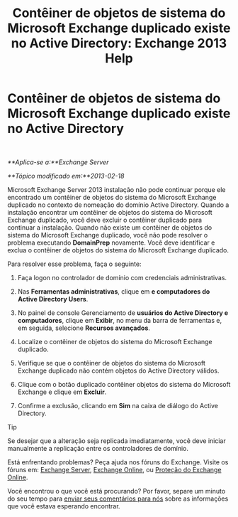 ﻿---
title: 'Contêiner de objetos de sistema do Microsoft Exchange duplicado existe no Active Directory: Exchange 2013 Help'
TOCTitle: Contêiner de objetos de sistema do Microsoft Exchange duplicado existe no Active Directory
ms:assetid: cd0f45ab-89de-4653-b50d-c1157c2329d5
ms:mtpsurl: https://technet.microsoft.com/pt-br/library/ms.exch.setupreadiness.adiniterrorrule(v=EXCHG.150)
ms:contentKeyID: 50486654
ms.date: 05/22/2018
mtps_version: v=EXCHG.150
ms.translationtype: MT
---

# Contêiner de objetos de sistema do Microsoft Exchange duplicado existe no Active Directory

 

_**Aplica-se a:**Exchange Server_

_**Tópico modificado em:**2013-02-18_

Microsoft Exchange Server 2013 instalação não pode continuar porque ele encontrado um contêiner de objetos do sistema do Microsoft Exchange duplicado no contexto de nomeação do domínio Active Directory. Quando a instalação encontrar um contêiner de objetos do sistema do Microsoft Exchange duplicado, você deve excluir o contêiner duplicado para continuar a instalação. Quando não existe um contêiner de objetos do sistema do Microsoft Exchange duplicado, você não pode resolver o problema executando **DomainPrep** novamente. Você deve identificar e exclua o contêiner de objetos do sistema do Microsoft Exchange duplicado.

Para resolver esse problema, faça o seguinte:

1.  Faça logon no controlador de domínio com credenciais administrativas.

2.  Nas **Ferramentas administrativas**, clique em **e computadores do Active Directory Users**.

3.  No painel de console Gerenciamento de **usuários do Active Directory e computadores**, clique em **Exibir**, no menu da barra de ferramentas e, em seguida, selecione **Recursos avançados**.

4.  Localize o contêiner de objetos do sistema do Microsoft Exchange duplicado.

5.  Verifique se que o contêiner de objetos do sistema do Microsoft Exchange duplicado não contém objetos do Active Directory válidos.

6.  Clique com o botão duplicado contêiner objetos do sistema do Microsoft Exchange e clique em **Excluir**.

7.  Confirme a exclusão, clicando em **Sim** na caixa de diálogo do Active Directory.


> [!TIP]
> Se desejar que a alteração seja replicada imediatamente, você deve iniciar manualmente a replicação entre os controladores de domínio.



Está enfrentando problemas? Peça ajuda nos fóruns do Exchange. Visite os fóruns em: [Exchange Server](https://go.microsoft.com/fwlink/p/?linkid=60612), [Exchange Online](https://go.microsoft.com/fwlink/p/?linkid=267542), ou [Proteção do Exchange Online](https://go.microsoft.com/fwlink/p/?linkid=285351).

Você encontrou o que você está procurando? Por favor, separe um minuto do seu tempo para [enviar seus comentários para nós](mailto:exsetuphelpfeedback@microsoft.com?subject=exchange%202013%20setup%20help%20feedback) sobre as informações que você estava esperando encontrar.


